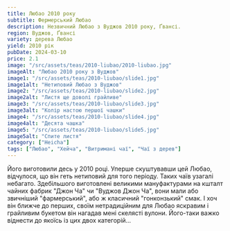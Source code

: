 ```yaml
---
title: Любао 2010 року
subtitle: Фермерський Любао
description: Незвичний Любао з Вуджов 2010 року, Ґвансі.
region: Вуджов, Ґвансі
variety: дерева Любао
yield: 2010 рік
pubDate: 2024-03-10
price: 2.1
image: "/src/assets/teas/2010-liubao/2010-liubao.jpg"
imageAlt: "Любао 2010 року з Вуджов"
image1: "/src/assets/teas/2010-liubao/slide1.jpg"
image1alt: "Нетиповий Любао з Вуджов"
image2: "/src/assets/teas/2010-liubao/slide2.jpg"
image2alt: "Листя ще доволі грайливе"
image3: "/src/assets/teas/2010-liubao/slide3.jpg"
image3alt: "Колір настою першої чашки"
image4: "/src/assets/teas/2010-liubao/slide4.jpg"
image4alt: "Десята чашка"
image5: "/src/assets/teas/2010-liubao/slide5.jpg"
image5alt: "Спите листя"
category: ["Heicha"]
tags: ["Любао", "Хейча", "Витримані чаї", "Чаї з дерев"]
---
```


Його виготовили десь у 2010 році. Уперше скуштувавши цей Любао, відчулося, що він геть нетиповий для того періоду. Таких чаїв узагалі небагато. Здебільшого виготовлені великими мануфактурами на кшталт чайних фабрик "Джон Ча" чи "Вуджов Джон Ча", вони мали або звичніший "фармерський", або ж класичний "гонконзький" смак. І хоч він ближче до перших, своїм нетрадиційним для Любао яскравим і грайливим букетом він нагадав мені скелясті вулони. Його-таки важко віднести до якоїсь із цих двох категорій...